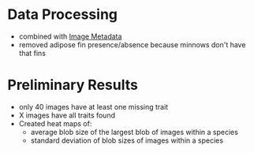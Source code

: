 # Data Processing

- combined with <a href = "https://github.com/hdr-bgnn/minnowTraits/blob/main/Files/Image_Metadata_v1_20211206_151152.csv"> Image Metadata</a>
- removed adipose fin presence/absence because minnows don't have that fins

# Preliminary Results

- only 40 images have at least one missing trait
- X images have all traits found
- Created heat maps of:
  - average blob size of the largest blob of images within a species
  - standard deviation of blob sizes of images within a species

